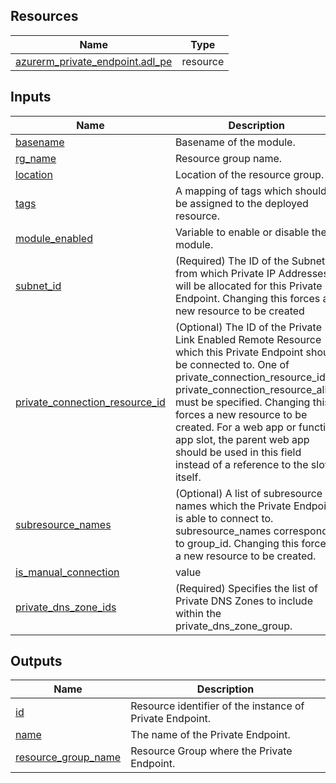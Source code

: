 <!-- BEGIN_TF_DOCS -->
## Resources

| Name | Type |
|------|------|
| [azurerm_private_endpoint.adl_pe](https://registry.terraform.io/providers/hashicorp/azurerm/latest/docs/resources/private_endpoint) | resource |

## Inputs

| Name | Description | Type | Default | Required |
|------|-------------|------|---------|:--------:|
| <a name="input_basename"></a> [basename](#input\_basename) | Basename of the module. | `string` | n/a | yes |
| <a name="input_rg_name"></a> [rg\_name](#input\_rg\_name) | Resource group name. | `string` | n/a | yes |
| <a name="input_location"></a> [location](#input\_location) | Location of the resource group. | `string` | n/a | yes |
| <a name="input_tags"></a> [tags](#input\_tags) | A mapping of tags which should be assigned to the deployed resource. | `map(string)` | `{}` | no |
| <a name="input_module_enabled"></a> [module\_enabled](#input\_module\_enabled) | Variable to enable or disable the module. | `bool` | `true` | no |
| <a name="input_subnet_id"></a> [subnet\_id](#input\_subnet\_id) | (Required) The ID of the Subnet from which Private IP Addresses will be allocated for this Private Endpoint. Changing this forces a new resource to be created | `string` | `""` | no |
| <a name="input_private_connection_resource_id"></a> [private\_connection\_resource\_id](#input\_private\_connection\_resource\_id) | (Optional) The ID of the Private Link Enabled Remote Resource which this Private Endpoint should be connected to. One of private\_connection\_resource\_id or private\_connection\_resource\_alias must be specified. Changing this forces a new resource to be created. For a web app or function app slot, the parent web app should be used in this field instead of a reference to the slot itself. | `string` | `""` | no |
| <a name="input_subresource_names"></a> [subresource\_names](#input\_subresource\_names) | (Optional) A list of subresource names which the Private Endpoint is able to connect to. subresource\_names corresponds to group\_id. Changing this forces a new resource to be created. | `list(string)` | <pre>[<br>  ""<br>]</pre> | no |
| <a name="input_is_manual_connection"></a> [is\_manual\_connection](#input\_is\_manual\_connection) | value | `bool` | `false` | no |
| <a name="input_private_dns_zone_ids"></a> [private\_dns\_zone\_ids](#input\_private\_dns\_zone\_ids) | (Required) Specifies the list of Private DNS Zones to include within the private\_dns\_zone\_group. | `list(string)` | <pre>[<br>  ""<br>]</pre> | no |

## Outputs

| Name | Description |
|------|-------------|
| <a name="output_id"></a> [id](#output\_id) | Resource identifier of the instance of Private Endpoint. |
| <a name="output_name"></a> [name](#output\_name) | The name of the Private Endpoint. |
| <a name="output_resource_group_name"></a> [resource\_group\_name](#output\_resource\_group\_name) | Resource Group where the Private Endpoint. |
<!-- END_TF_DOCS -->